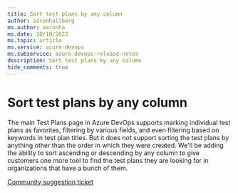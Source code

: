 ```yaml
---
title: Sort test plans by any column
author: aaronhallberg
ms.author: aaronha
ms.date: 10/10/2022
ms.topic: article
ms.service: azure-devops
ms.subservice: azure-devops-release-notes
description: Sort test plans by any column
hide_comments: true
---
```


# Sort test plans by any column

The main Test Plans page in Azure DevOps supports marking individual test plans as favorites, filtering by various
fields, and even filtering based on keywords in test plan titles. But it does *not* support sorting the test plans
by anything other than the order in which they were created. We'll be adding the ability to sort ascending or 
descending by any column to give customers one more tool to find the test plans they are looking for in organizations
that have a bunch of them.

[Community suggestion ticket](https://developercommunity.visualstudio.com/t/azure-devops-test-plan-main-page-need-ability-to-a/861421)